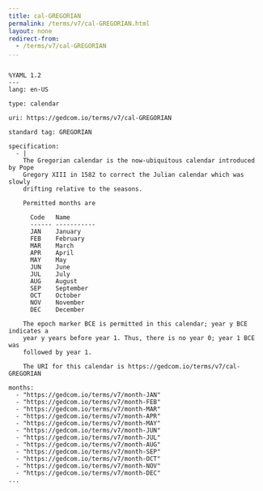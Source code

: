 ```yaml
---
title: cal-GREGORIAN
permalink: /terms/v7/cal-GREGORIAN.html
layout: none
redirect-from:
  - /terms/v7/cal-GREGORIAN
...
```


```

%YAML 1.2
---
lang: en-US

type: calendar

uri: https://gedcom.io/terms/v7/cal-GREGORIAN

standard tag: GREGORIAN

specification:
  - |
    The Gregorian calendar is the now-ubiquitous calendar introduced by Pope
    Gregory XIII in 1582 to correct the Julian calendar which was slowly
    drifting relative to the seasons.
    
    Permitted months are
    
      Code   Name
      ------ -----------
      JAN    January
      FEB    February
      MAR    March
      APR    April
      MAY    May
      JUN    June
      JUL    July
      AUG    August
      SEP    September
      OCT    October
      NOV    November
      DEC    December
    
    The epoch marker BCE is permitted in this calendar; year y BCE indicates a
    year y years before year 1. Thus, there is no year 0; year 1 BCE was
    followed by year 1.
    
    The URI for this calendar is https://gedcom.io/terms/v7/cal-GREGORIAN

months:
  - "https://gedcom.io/terms/v7/month-JAN"
  - "https://gedcom.io/terms/v7/month-FEB"
  - "https://gedcom.io/terms/v7/month-MAR"
  - "https://gedcom.io/terms/v7/month-APR"
  - "https://gedcom.io/terms/v7/month-MAY"
  - "https://gedcom.io/terms/v7/month-JUN"
  - "https://gedcom.io/terms/v7/month-JUL"
  - "https://gedcom.io/terms/v7/month-AUG"
  - "https://gedcom.io/terms/v7/month-SEP"
  - "https://gedcom.io/terms/v7/month-OCT"
  - "https://gedcom.io/terms/v7/month-NOV"
  - "https://gedcom.io/terms/v7/month-DEC"
...

```
